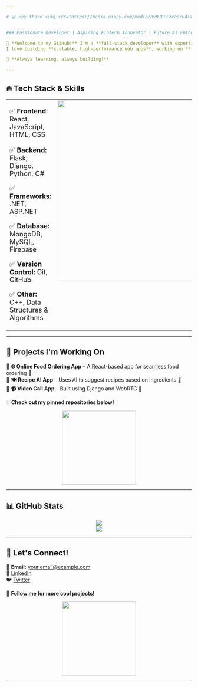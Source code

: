 ```yaml
---

# 💻 Hey there <img src="https://media.giphy.com/media/hvRJCLFzcasrR4ia7z/giphy.gif" width="30px">  , I'm **Awais!** 🚀  


### Passionate Developer | Aspiring Fintech Innovator | Future AI Enthusiast  

🌟 **Welcome to my GitHub!** I'm a **full-stack developer** with expertise in **React, Flask, Django, and Python**.  
I love building **scalable, high-performance web apps**, working on **fintech solutions**, and exploring **AI applications**.  

🚀 **Always learning, always building!**  

---
```


## 🔥 **Tech Stack & Skills**  

<table style="border:none;">  
<tr>  
<td width="50%" align="left" valign="top" style="font-size: 18px;">  

✅ **Frontend:** React, JavaScript, HTML, CSS  
<br>
✅ **Backend:** Flask, Django, Python, C#  

✅ **Frameworks:** .NET, ASP.NET  

✅ **Database:** MongoDB, MySQL, Firebase  

✅ **Version Control:** Git, GitHub  

✅ **Other:** C++, Data Structures & Algorithms  

</td>  
<td width="50%" align="right" valign="top">  
<img src="https://camo.githubusercontent.com/3782881044e264bfb2d1002964bc4f6a1fd0e7c7fe411a09473416a3589d02a2/68747470733a2f2f6d65646961312e67697068792e636f6d2f6d656469612f31334867774773584630616947592f67697068792e676966" width="490px">  
</td>  
</tr>  
</table>  

---

## 🚀 **Projects I'm Working On**  

🔸 **🌐 Online Food Ordering App** – A React-based app for seamless food ordering 🍕  
🔸 **🍽️ Recipe AI App** – Uses AI to suggest recipes based on ingredients 🤖  
🔸 **📹 Video Call App** – Built using Django and WebRTC 🎥  

💡 **Check out my pinned repositories below!**  

<div align="center">  
  <img src="https://media.giphy.com/media/QTfX9Ejfra3ZmNxh6B/giphy.gif" width="200px">  
</div>  

---

## 📊 **GitHub Stats**  

<div align="center">  
  <img src="https://github-readme-streak-stats.herokuapp.com/?user=YourUsername&theme=radical" />  
  <br>  
  <img src="https://github-readme-stats.vercel.app/api/top-langs/?username=YourUsername&layout=compact&theme=radical" />  
</div>  

---

## 🤝 **Let's Connect!**  

📩 **Email:** your.email@example.com  
💼 [LinkedIn](https://www.linkedin.com/in/yourprofile/)  
🐦 [Twitter](https://twitter.com/yourprofile)  

🚀 **Follow me for more cool projects!**  

<div align="center">  
  <img src="https://media.giphy.com/media/3o7abldj0b3rxrZFsI/giphy.gif" width="200px">  
</div>  

---
